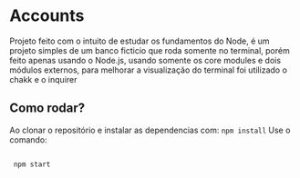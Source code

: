  # Accounts
 Projeto feito com o intuito de estudar os fundamentos do Node, é um projeto simples de um banco ficticio que roda somente no terminal, porém feito apenas usando o Node.js, usando somente os core modules e dois módulos externos, para melhorar a visualização do terminal foi utilizado o chakk e o inquirer

 ## Como rodar?

  Ao clonar o repositório  e instalar as dependencias com:
  `
  npm install
  `
  Use o comando: 

 ```
  
  npm start

 ```
